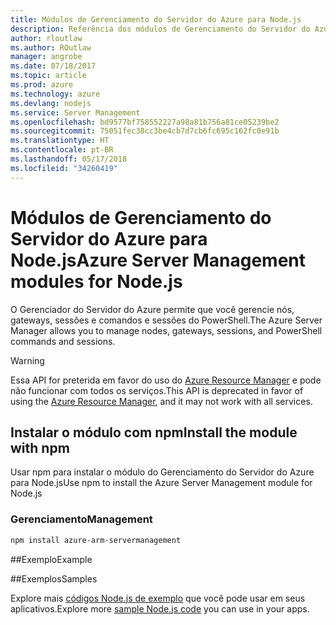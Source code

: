 ```yaml
---
title: Módulos de Gerenciamento do Servidor do Azure para Node.js
description: Referência dos módulos de Gerenciamento do Servidor do Azure para Node.js
author: rloutlaw
ms.author: ROutlaw
manager: angrobe
ms.date: 07/18/2017
ms.topic: article
ms.prod: azure
ms.technology: azure
ms.devlang: nodejs
ms.service: Server Management
ms.openlocfilehash: bd9577bf758552227a98a81b756a81ce05239be2
ms.sourcegitcommit: 75051fec38cc3be4cb7d7cb6fc695c162fc0e91b
ms.translationtype: HT
ms.contentlocale: pt-BR
ms.lasthandoff: 05/17/2018
ms.locfileid: "34260419"
---
```

# <a name="azure-server-management-modules-for-nodejs"></a><span data-ttu-id="e193f-103">Módulos de Gerenciamento do Servidor do Azure para Node.js</span><span class="sxs-lookup"><span data-stu-id="e193f-103">Azure Server Management modules for Node.js</span></span>

<span data-ttu-id="e193f-104">O Gerenciador do Servidor do Azure permite que você gerencie nós, gateways, sessões e comandos e sessões do PowerShell.</span><span class="sxs-lookup"><span data-stu-id="e193f-104">The Azure Server Manager allows you to manage nodes, gateways, sessions, and PowerShell commands and sessions.</span></span>

> [!WARNING]
> <span data-ttu-id="e193f-105">Essa API for preterida em favor do uso do [Azure Resource Manager](/javascript/api/overview/azure/resources) e pode não funcionar com todos os serviços.</span><span class="sxs-lookup"><span data-stu-id="e193f-105">This API is deprecated in favor of using the [Azure Resource Manager](/javascript/api/overview/azure/resources), and it may not work with all services.</span></span>

## <a name="install-the-module-with-npm"></a><span data-ttu-id="e193f-106">Instalar o módulo com npm</span><span class="sxs-lookup"><span data-stu-id="e193f-106">Install the module with npm</span></span>

<span data-ttu-id="e193f-107">Usar npm para instalar o módulo do Gerenciamento do Servidor do Azure para Node.js</span><span class="sxs-lookup"><span data-stu-id="e193f-107">Use npm to install the Azure Server Management module for Node.js</span></span>

### <a name="management"></a><span data-ttu-id="e193f-108">Gerenciamento</span><span class="sxs-lookup"><span data-stu-id="e193f-108">Management</span></span>

```bash
npm install azure-arm-servermanagement
```

##<a name="example"></a><span data-ttu-id="e193f-109">Exemplo</span><span class="sxs-lookup"><span data-stu-id="e193f-109">Example</span></span>

##<a name="samples"></a><span data-ttu-id="e193f-110">Exemplos</span><span class="sxs-lookup"><span data-stu-id="e193f-110">Samples</span></span>

<span data-ttu-id="e193f-111">Explore mais [códigos Node.js de exemplo](https://azure.microsoft.com/resources/samples/?platform=nodejs) que você pode usar em seus aplicativos.</span><span class="sxs-lookup"><span data-stu-id="e193f-111">Explore more [sample Node.js code](https://azure.microsoft.com/resources/samples/?platform=nodejs) you can use in your apps.</span></span>